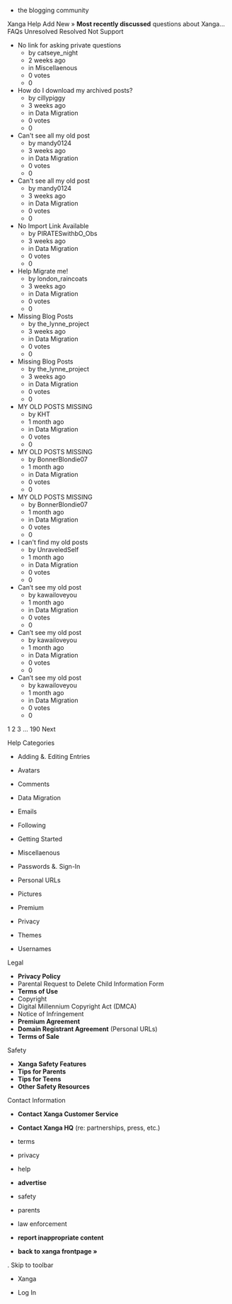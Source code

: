 *   the blogging community

Xanga Help Add New » **Most recently discussed** questions about Xanga… FAQs Unresolved Resolved Not Support

*   No link for asking private questions
    *   by catseye\_night
    *   2 weeks ago
    *   in Miscellaenous
    *   0 votes
    *   0
*   How do I download my archived posts?
    *   by cillypiggy
    *   3 weeks ago
    *   in Data Migration
    *   0 votes
    *   0
*   Can't see all my old post
    *   by mandy0124
    *   3 weeks ago
    *   in Data Migration
    *   0 votes
    *   0
*   Can't see all my old post
    *   by mandy0124
    *   3 weeks ago
    *   in Data Migration
    *   0 votes
    *   0
*   No Import Link Available
    *   by PIRATESwithbO\_Obs
    *   3 weeks ago
    *   in Data Migration
    *   0 votes
    *   0
*   Help Migrate me!
    *   by london\_raincoats
    *   3 weeks ago
    *   in Data Migration
    *   0 votes
    *   0
*   Missing Blog Posts
    *   by the\_lynne\_project
    *   3 weeks ago
    *   in Data Migration
    *   0 votes
    *   0
*   Missing Blog Posts
    *   by the\_lynne\_project
    *   3 weeks ago
    *   in Data Migration
    *   0 votes
    *   0
*   MY OLD POSTS MISSING
    *   by KHT
    *   1 month ago
    *   in Data Migration
    *   0 votes
    *   0
*   MY OLD POSTS MISSING
    *   by BonnerBlondie07
    *   1 month ago
    *   in Data Migration
    *   0 votes
    *   0
*   MY OLD POSTS MISSING
    *   by BonnerBlondie07
    *   1 month ago
    *   in Data Migration
    *   0 votes
    *   0
*   I can't find my old posts
    *   by UnraveledSelf
    *   1 month ago
    *   in Data Migration
    *   0 votes
    *   0
*   Can’t see my old post
    *   by kawailoveyou
    *   1 month ago
    *   in Data Migration
    *   0 votes
    *   0
*   Can’t see my old post
    *   by kawailoveyou
    *   1 month ago
    *   in Data Migration
    *   0 votes
    *   0
*   Can’t see my old post
    *   by kawailoveyou
    *   1 month ago
    *   in Data Migration
    *   0 votes
    *   0

1 2 3 ... 190 Next

Help Categories

*   Adding &. Editing Entries
*   Avatars
*   Comments
*   Data Migration
*   Emails
*   Following
*   Getting Started
*   Miscellaenous

*   Passwords &. Sign-In
*   Personal URLs
*   Pictures
*   Premium
*   Privacy
*   Themes
*   Usernames

Legal

*   **Privacy Policy**
*   Parental Request to Delete Child Information Form
*   **Terms of Use**
*   Copyright
*   Digital Millennium Copyright Act (DMCA)
*   Notice of Infringement
*   **Premium Agreement**
*   **Domain Registrant Agreement** (Personal URLs)
*   **Terms of Sale**

Safety

*   **Xanga Safety Features**
*   **Tips for Parents**
*   **Tips for Teens**
*   **Other Safety Resources**

Contact Information

*   **Contact Xanga Customer Service**
*   **Contact Xanga HQ** (re: partnerships, press, etc.)

*   terms
*   privacy
*   help
*   **advertise**

*   safety
*   parents
*   law enforcement
*   **report inappropriate content**

*   **back to xanga frontpage »**

<img src="http://pixel.quantserve.com/pixel/p-87h-iNOVooym2.gif" style="display: none" height="1" width="1" alt="Quantcast"/>. Skip to toolbar

*   Xanga

*   Log In
